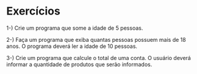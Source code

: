 # Exercícios

1-) Crie um programa que some a idade de 5 pessoas.

2-) Faça um programa que exiba quantas pessoas possuem mais de 18 anos. O programa deverá ler a idade de 10 pessoas.

3-) Crie um programa que calcule o total de uma conta. O usuário deverá informar a quantidade de produtos que serão informados.


